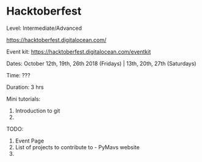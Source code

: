 # Hacktoberfest

Level: Intermediate/Advanced

https://hacktoberfest.digitalocean.com/

Event kit: https://hacktoberfest.digitalocean.com/eventkit

Dates: October 12th, 19th, 26th 2018 (Fridays) | 13th, 20th, 27th (Saturdays)

Time: ???

Duration: 3 hrs

Mini tutorials: 

1. Introduction to git
2. 

TODO:

1. Event Page
2. List of projects to contribute to - PyMavs website
3. 
